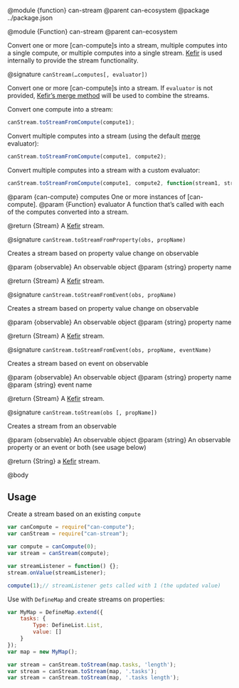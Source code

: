 @module {function} can-stream
@parent can-ecosystem
@package ../package.json

@module {Function} can-stream
@parent can-ecosystem

Convert one or more [can-compute]s into a stream, multiple computes into a single compute, or
multiple computes into a single stream. [Kefir](https://rpominov.github.io/kefir/) is used internally
to provide the stream functionality.

@signature `canStream(…computes[, evaluator])`

  Convert one or more [can-compute]s into a stream. If `evaluator` is not provided,
  [Kefir’s merge method](https://rpominov.github.io/kefir/#merge) will be used to combine the streams.

  Convert one compute into a stream:

  ```js
  canStream.toStreamFromCompute(compute1);
  ```

  Convert multiple computes into a stream (using the default [merge](https://rpominov.github.io/kefir/#merge) evaluator):

  ```js
  canStream.toStreamFromCompute(compute1, compute2);
  ```

  Convert multiple computes into a stream with a custom evaluator:

  ```js
  canStream.toStreamFromCompute(compute1, compute2, function(stream1, stream2) {});
  ```

  @param {can-compute} computes One or more instances of [can-compute].
  @param {Function} evaluator A function that’s called with each of the computes converted into a stream.

  @return {Stream} A [Kefir](https://rpominov.github.io/kefir/) stream.

@signature `canStream.toStreamFromProperty(obs, propName)`

  Creates a stream based on property value change on observable

  @param {observable} An observable object
  @param {string} property name

  @return {Stream} A [Kefir](https://rpominov.github.io/kefir/) stream.

@signature `canStream.toStreamFromEvent(obs, propName)`

  Creates a stream based on property value change on observable

  @param {observable} An observable object
  @param {string} property name

  @return {Stream} A [Kefir](https://rpominov.github.io/kefir/) stream.

@signature `canStream.toStreamFromEvent(obs, propName, eventName)`

  Creates a stream based on event on observable

  @param {observable} An observable object
  @param {string} property name
  @param {string} event name

  @return {Stream} A [Kefir](https://rpominov.github.io/kefir/) stream.


@signature `canStream.toStream(obs [, propName])`

  Creates a stream from an observable

  @param {observable} An observable object
  @param {string} An observable property or an event or both (see usage below)

  @return {String} a [Kefir](https://rpominov.github.io/kefir/) stream.

@body

  ## Usage

  Create a stream based on an existing `compute`

  ```js
  var canCompute = require("can-compute");
  var canStream = require("can-stream");

  var compute = canCompute(0);
  var stream = canStream(compute);

  var streamListener = function() {};
  stream.onValue(streamListener);

  compute(1);// streamListener gets called with 1 (the updated value)
  ```

  Use with `DefineMap` and create streams on properties:

  ```js
  var MyMap = DefineMap.extend({
      tasks: {
          Type: DefineList.List,
          value: []
      }
  });
  var map = new MyMap();

  var stream = canStream.toStream(map.tasks, 'length');
  var stream = canStream.toStream(map, '.tasks');
  var stream = canStream.toStream(map, '.tasks length');
  ```
